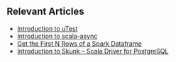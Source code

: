 ## Relevant Articles

- [Introduction to uTest](https://www.baeldung.com/scala/utest-intro)
- [Introduction to scala-async](https://www.baeldung.com/scala/scala-async)
- [Get the First N Rows of a Spark Dataframe](https://www.baeldung.com/scala/spark-dataframe-get-first-n-rows)
- [Introduction to Skunk – Scala Driver for PostgreSQL](https://www.baeldung.com/scala/skunk-postgresql-driver)

